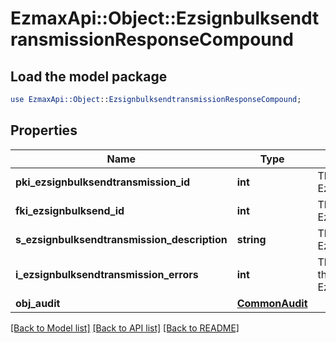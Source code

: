 # EzmaxApi::Object::EzsignbulksendtransmissionResponseCompound

## Load the model package
```perl
use EzmaxApi::Object::EzsignbulksendtransmissionResponseCompound;
```

## Properties
Name | Type | Description | Notes
------------ | ------------- | ------------- | -------------
**pki_ezsignbulksendtransmission_id** | **int** | The unique ID of the Ezsignbulksendtransmission | 
**fki_ezsignbulksend_id** | **int** | The unique ID of the Ezsignbulksend | 
**s_ezsignbulksendtransmission_description** | **string** | The description of the Ezsignbulksendtransmission | 
**i_ezsignbulksendtransmission_errors** | **int** | The number of errors during the Ezsignbulksendtransmission | 
**obj_audit** | [**CommonAudit**](CommonAudit.md) |  | 

[[Back to Model list]](../README.md#documentation-for-models) [[Back to API list]](../README.md#documentation-for-api-endpoints) [[Back to README]](../README.md)


